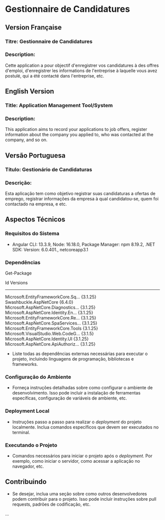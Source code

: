 # Gestionnaire de Candidatures

## Version Française

### Titre: Gestionnaire de Candidatures

### Description:
Cette application a pour objectif d'enregistrer vos candidatures à des offres d'emploi, d'enregistrer les informations de l'entreprise à laquelle vous avez postulé, qui a été contacté dans l'entreprise, etc.

## English Version

### Title: Application Management Tool/System

### Description:
This application aims to record your applications to job offers, register information about the company you applied to, who was contacted at the company, and so on.

## Versão Portuguesa

### Título: Gestionário de Candidaturas

### Descrição:
Esta aplicação tem como objetivo registrar suas candidaturas a ofertas de emprego, registrar informações da empresa à qual candidatou-se, quem foi contactado na empresa, e etc.

## Aspectos Técnicos

### Requisitos do Sistema

- Angular CLI: 13.3.9, Node: 16.18.0, Package Manager: npm 8.19.2, .NET SDK: Version:   6.0.401., netcoreapp3.1

### Dependências

Get-Package

Id                                  Versions                                                                   
--                                  --------                                                                  
Microsoft.EntityFrameworkCore.Sq... {3.1.25}                                                               
Swashbuckle.AspNetCore              {6.4.0}                                                                
Microsoft.AspNetCore.Diagnostics... {3.1.25}                                                               
Microsoft.AspNetCore.Identity.En... {3.1.25}                                                               
Microsoft.EntityFrameworkCore.Re... {3.1.25}                                                              
Microsoft.AspNetCore.SpaServices... {3.1.25}                                                              
Microsoft.EntityFrameworkCore.Tools {3.1.25}                                                              
Microsoft.VisualStudio.Web.CodeG... {3.1.5}                                                                
Microsoft.AspNetCore.Identity.UI    {3.1.25}                                                               
Microsoft.AspNetCore.ApiAuthoriz... {3.1.25}                                

- Liste todas as dependências externas necessárias para executar o projeto, incluindo linguagens de programação, bibliotecas e frameworks.

### Configuração do Ambiente

- Forneça instruções detalhadas sobre como configurar o ambiente de desenvolvimento. Isso pode incluir a instalação de ferramentas específicas, configuração de variáveis de ambiente, etc.

### Deployment Local

- Instruções passo a passo para realizar o *deployment* do projeto localmente. Inclua comandos específicos que devem ser executados no terminal.

### Executando o Projeto

- Comandos necessários para iniciar o projeto após o *deployment*. Por exemplo, como iniciar o servidor, como acessar a aplicação no navegador, etc.

## Contribuindo

- Se desejar, inclua uma seção sobre como outros desenvolvedores podem contribuir para o projeto. Isso pode incluir instruções sobre pull requests, padrões de codificação, etc.

...

